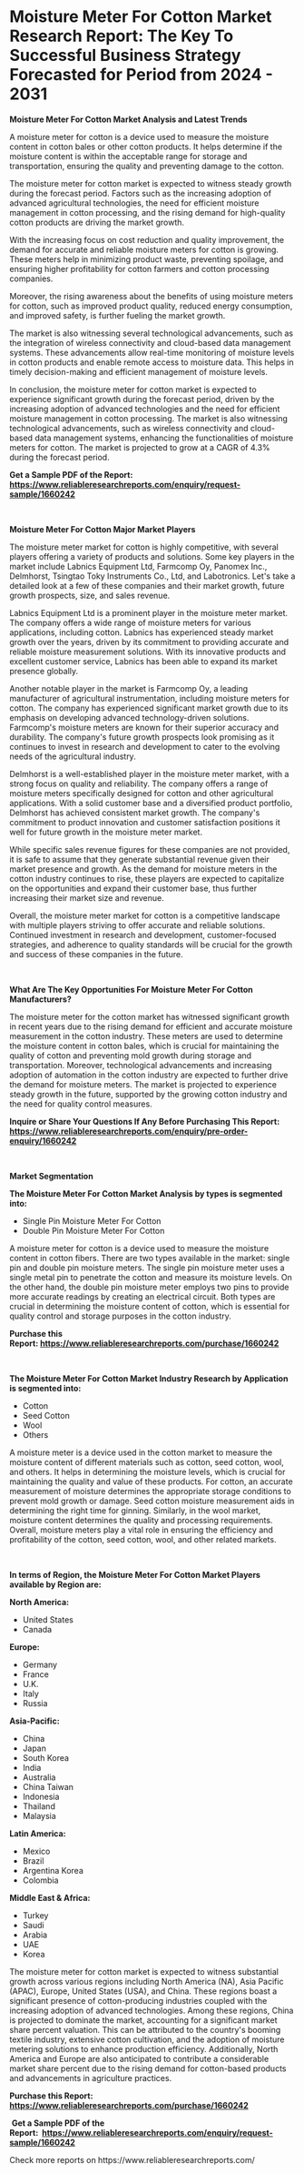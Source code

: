 <p><h1>Moisture Meter For Cotton Market Research Report: The Key To Successful Business Strategy Forecasted for Period from 2024 - 2031</h1></p><p><strong>Moisture Meter For Cotton Market Analysis and Latest Trends</strong></p>
<p><p>A moisture meter for cotton is a device used to measure the moisture content in cotton bales or other cotton products. It helps determine if the moisture content is within the acceptable range for storage and transportation, ensuring the quality and preventing damage to the cotton.</p><p>The moisture meter for cotton market is expected to witness steady growth during the forecast period. Factors such as the increasing adoption of advanced agricultural technologies, the need for efficient moisture management in cotton processing, and the rising demand for high-quality cotton products are driving the market growth.</p><p>With the increasing focus on cost reduction and quality improvement, the demand for accurate and reliable moisture meters for cotton is growing. These meters help in minimizing product waste, preventing spoilage, and ensuring higher profitability for cotton farmers and cotton processing companies.</p><p>Moreover, the rising awareness about the benefits of using moisture meters for cotton, such as improved product quality, reduced energy consumption, and improved safety, is further fueling the market growth.</p><p>The market is also witnessing several technological advancements, such as the integration of wireless connectivity and cloud-based data management systems. These advancements allow real-time monitoring of moisture levels in cotton products and enable remote access to moisture data. This helps in timely decision-making and efficient management of moisture levels.</p><p>In conclusion, the moisture meter for cotton market is expected to experience significant growth during the forecast period, driven by the increasing adoption of advanced technologies and the need for efficient moisture management in cotton processing. The market is also witnessing technological advancements, such as wireless connectivity and cloud-based data management systems, enhancing the functionalities of moisture meters for cotton. The market is projected to grow at a CAGR of 4.3% during the forecast period.</p></p>
<p><strong>Get a Sample PDF of the Report:&nbsp; <a href="https://www.reliableresearchreports.com/enquiry/request-sample/1660242">https://www.reliableresearchreports.com/enquiry/request-sample/1660242</a></strong></p>
<p>&nbsp;</p>
<p><strong>Moisture Meter For Cotton Major Market Players</strong></p>
<p><p>The moisture meter market for cotton is highly competitive, with several players offering a variety of products and solutions. Some key players in the market include Labnics Equipment Ltd, Farmcomp Oy, Panomex Inc., Delmhorst, Tsingtao Toky Instruments Co., Ltd, and Labotronics. Let's take a detailed look at a few of these companies and their market growth, future growth prospects, size, and sales revenue.</p><p>Labnics Equipment Ltd is a prominent player in the moisture meter market. The company offers a wide range of moisture meters for various applications, including cotton. Labnics has experienced steady market growth over the years, driven by its commitment to providing accurate and reliable moisture measurement solutions. With its innovative products and excellent customer service, Labnics has been able to expand its market presence globally.</p><p>Another notable player in the market is Farmcomp Oy, a leading manufacturer of agricultural instrumentation, including moisture meters for cotton. The company has experienced significant market growth due to its emphasis on developing advanced technology-driven solutions. Farmcomp's moisture meters are known for their superior accuracy and durability. The company's future growth prospects look promising as it continues to invest in research and development to cater to the evolving needs of the agricultural industry.</p><p>Delmhorst is a well-established player in the moisture meter market, with a strong focus on quality and reliability. The company offers a range of moisture meters specifically designed for cotton and other agricultural applications. With a solid customer base and a diversified product portfolio, Delmhorst has achieved consistent market growth. The company's commitment to product innovation and customer satisfaction positions it well for future growth in the moisture meter market.</p><p>While specific sales revenue figures for these companies are not provided, it is safe to assume that they generate substantial revenue given their market presence and growth. As the demand for moisture meters in the cotton industry continues to rise, these players are expected to capitalize on the opportunities and expand their customer base, thus further increasing their market size and revenue.</p><p>Overall, the moisture meter market for cotton is a competitive landscape with multiple players striving to offer accurate and reliable solutions. Continued investment in research and development, customer-focused strategies, and adherence to quality standards will be crucial for the growth and success of these companies in the future.</p></p>
<p>&nbsp;</p>
<p><strong>What Are The Key Opportunities For Moisture Meter For Cotton Manufacturers?</strong></p>
<p><p>The moisture meter for the cotton market has witnessed significant growth in recent years due to the rising demand for efficient and accurate moisture measurement in the cotton industry. These meters are used to determine the moisture content in cotton bales, which is crucial for maintaining the quality of cotton and preventing mold growth during storage and transportation. Moreover, technological advancements and increasing adoption of automation in the cotton industry are expected to further drive the demand for moisture meters. The market is projected to experience steady growth in the future, supported by the growing cotton industry and the need for quality control measures.</p></p>
<p><strong>Inquire or Share Your Questions If Any Before Purchasing This Report: <a href="https://www.reliableresearchreports.com/enquiry/pre-order-enquiry/1660242">https://www.reliableresearchreports.com/enquiry/pre-order-enquiry/1660242</a></strong></p>
<p>&nbsp;</p>
<p><strong>Market Segmentation</strong></p>
<p><strong>The Moisture Meter For Cotton Market Analysis by types is segmented into:</strong></p>
<p><ul><li>Single Pin Moisture Meter For Cotton</li><li>Double Pin Moisture Meter For Cotton</li></ul></p>
<p><p>A moisture meter for cotton is a device used to measure the moisture content in cotton fibers. There are two types available in the market: single pin and double pin moisture meters. The single pin moisture meter uses a single metal pin to penetrate the cotton and measure its moisture levels. On the other hand, the double pin moisture meter employs two pins to provide more accurate readings by creating an electrical circuit. Both types are crucial in determining the moisture content of cotton, which is essential for quality control and storage purposes in the cotton industry.</p></p>
<p><strong>Purchase this Report:&nbsp;<a href="https://www.reliableresearchreports.com/purchase/1660242">https://www.reliableresearchreports.com/purchase/1660242</a></strong></p>
<p>&nbsp;</p>
<p><strong>The Moisture Meter For Cotton Market Industry Research by Application is segmented into:</strong></p>
<p><ul><li>Cotton</li><li>Seed Cotton</li><li>Wool</li><li>Others</li></ul></p>
<p><p>A moisture meter is a device used in the cotton market to measure the moisture content of different materials such as cotton, seed cotton, wool, and others. It helps in determining the moisture levels, which is crucial for maintaining the quality and value of these products. For cotton, an accurate measurement of moisture determines the appropriate storage conditions to prevent mold growth or damage. Seed cotton moisture measurement aids in determining the right time for ginning. Similarly, in the wool market, moisture content determines the quality and processing requirements. Overall, moisture meters play a vital role in ensuring the efficiency and profitability of the cotton, seed cotton, wool, and other related markets.</p></p>
<p>&nbsp;</p>
<p><strong>In terms of Region, the Moisture Meter For Cotton Market Players available by Region are:</strong></p>
<p>
    <p> <strong> North America: </strong>
        <ul>
            <li>United States</li>
            <li>Canada</li>
        </ul>
        </p> 
    <p> <strong> Europe: </strong>
        <ul>
            <li>Germany</li>
            <li>France</li>
            <li>U.K.</li>
            <li>Italy</li>
            <li>Russia</li>
        </ul>
        </p> 
    <p> <strong> Asia-Pacific: </strong>
        <ul>
            <li>China</li>
            <li>Japan</li>
            <li>South Korea</li>
            <li>India</li>
            <li>Australia</li>
            <li>China Taiwan</li>
            <li>Indonesia</li>
            <li>Thailand</li>
            <li>Malaysia</li>
        </ul>
        </p> 
    <p> <strong> Latin America: </strong>
        <ul>
            <li>Mexico</li>
            <li>Brazil</li>
            <li>Argentina Korea</li>
            <li>Colombia</li>
        </ul>
        </p> 
    <p> <strong> Middle East & Africa: </strong>
        <ul>
            <li>Turkey</li>
            <li>Saudi</li>
            <li>Arabia</li>
            <li>UAE</li>
            <li>Korea</li>
        </ul>
    </p>
    </p>
<p><p>The moisture meter for cotton market is expected to witness substantial growth across various regions including North America (NA), Asia Pacific (APAC), Europe, United States (USA), and China. These regions boast a significant presence of cotton-producing industries coupled with the increasing adoption of advanced technologies. Among these regions, China is projected to dominate the market, accounting for a significant market share percent valuation. This can be attributed to the country's booming textile industry, extensive cotton cultivation, and the adoption of moisture metering solutions to enhance production efficiency. Additionally, North America and Europe are also anticipated to contribute a considerable market share percent due to the rising demand for cotton-based products and advancements in agriculture practices.</p></p>
<p><strong>Purchase this Report: <a href="https://www.reliableresearchreports.com/purchase/1660242">https://www.reliableresearchreports.com/purchase/1660242</a></strong></p>
<p>&nbsp;<strong>Get a Sample PDF of the Report:&nbsp;&nbsp;<a href="https://www.reliableresearchreports.com/enquiry/request-sample/1660242">https://www.reliableresearchreports.com/enquiry/request-sample/1660242</a></strong></p>
<p><strong></strong></p>
<p>Check more reports on https://www.reliableresearchreports.com/</p>